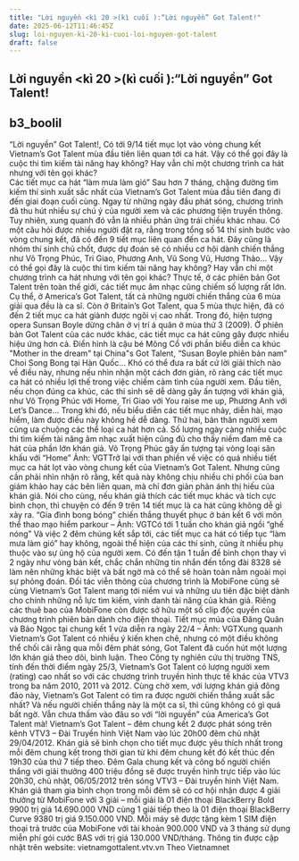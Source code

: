 ```yaml
---
title: "Lời nguyền <kì 20 >(kì cuối ):“Lời nguyền” Got Talent!"
date: 2025-06-12T11:46:45Z
slug: loi-nguyen-ki-20-ki-cuoi-loi-nguyen-got-talent
draft: false
---
```


## Lời nguyền <kì 20 >(kì cuối ):“Lời nguyền” Got Talent!

## b3_boolil

“Lời nguyền” Got Talent!,
 Có tới 9/14 tiết mục lọt vào vòng chung kết Vietnam’s Got Talent mùa đầu tiên liên quan tới ca hát. Vậy có thể gọi đây là cuộc thi tìm kiếm tài năng hay không? Hay vẫn chỉ một chương trình ca hát nhưng với tên gọi khác?  
Các tiết mục ca hát “làm mưa làm gió”
Sau hơn 7 tháng, chặng đường tìm kiếm thí sinh xuất sắc nhất của Vietnam’s Got Talent mùa đầu tiên đang đi đến giai đoạn cuối cùng. Ngay từ những ngày đầu phát sóng, chương trình đã thu hút nhiều sự chú ý của người xem và các phương tiện truyền thông. Tuy nhiên, xung quanh đó vẫn là nhiều phản ứng trái chiều khác nhau.
Có một câu hỏi được nhiều người đặt ra, rằng trong tổng số 14 thí sinh bước vào vòng chung kết, đã có đến 9 tiết mục liên quan đến ca hát. Đây cũng là nhóm thí sinh chủ chốt, được dự đoán sẽ có nhiều cơ hội dành chiến thắng như Võ Trọng Phúc, Tri Giao, Phương Anh, Vũ Song Vũ, Hương Thảo… Vậy có thể gọi đây là cuộc thi tìm kiếm tài năng hay không? Hay vẫn chỉ một chương trình ca hát nhưng với tên gọi khác?
Thực tế, ở các phiên bản Got Talent trên toàn thế giới, các tiết mục âm nhạc cũng chiếm số lượng rất lớn. Cụ thể, ở America’s Got Talent, tất cả những người chiến thắng của 6 mùa giải qua đều là ca sĩ.
Còn ở Britain’s Got Talent, qua 5 mùa thực hiện, đã có đến 2 tiết mục ca hát giành được ngôi vị cao nhất. Trong đó, hiện tượng opera Sunsan Boyle dừng chân ở vị trí á quân ở mùa thứ 3 (2009).
Ở phiên bản Got Talent của các nước khác, các tiết mục ca hát cũng gây được nhiều hiệu ứng hơn cả. Điển hình là cậu bé Mông Cổ với phần biểu diễn ca khúc  "Mother in the dream" tại China"s Got Talent, “Susan Boyle phiên bản nam” Choi Song Bong tại Hàn Quốc…
Khó có thể đưa ra bất cứ lời giải thích nào về điều này, nhưng nếu nhìn nhận một cách đơn giản, rõ ràng các tiết mục ca hát có nhiều lợi thế trong việc chiếm cảm tình của người xem.
Đầu tiên, nếu chọn đúng ca khúc, các thí sinh sẽ dễ dàng gây ấn tượng với khán giả, như Võ Trọng Phúc với Home, Tri Giao với You raise me up, Phương Anh với Let’s Dance… Trong khi đó, nếu biểu diễn các tiết mục nhảy, diễn hài, mạo hiểm, làm được điều này không hề dễ dàng.
Thứ hai, bản thân người xem cũng ưa chuộng các thể loại ca hát hơn cả. Số lượng ngày càng nhiều cuộc thi tìm kiếm tài năng âm nhạc xuất hiện cũng đủ cho thấy niềm đam mê ca hát của phần lớn khán giả.
Võ Trọng Phúc gây ấn tượng tại vòng loại sân khấu với “Home” Ảnh: VGTTrở lại với than phiền về việc có quá nhiều tiết mục ca hát lọt vào vòng chung kết của Vietnam’s Got Talent. Nhưng cũng cần phải nhìn nhận rõ rằng, kết quả này không chịu nhiều chi phối của  ban giám khảo hay các bên liên quan, mà chỉ đơn giản phản ánh thị hiếu của khán giả. Nói cho cùng, nếu khán giả thích các tiết mục khác và tích cực bình chọn, thì chuyện có đến 9 trên 14 tiết mục là ca hát cũng không dễ gì xảy ra. 
“Gia đình bong bóng” chiến thắng thuyết phục ở bán kết 6 với môn thể thao mạo hiểm parkour – Ảnh: VGTCó tới 1 tuần cho khán giả ngồi “ghế nóng”
Và việc 2 đêm chúng kết sắp tới, các tiết mục ca hát có tiếp tục “làm mưa làm gió” hay không, ngoài thể hiện của các thí sinh, cũng ít nhiều phụ thuộc vào sự ủng hộ của người xem.
Có đến tận 1 tuần để bình chọn thay vì 2 ngày như vòng bán kết, chắc chắn những tin nhắn đến tổng đài  8328 sẽ làm nên những khác biệt và bất ngờ mà có thể sẽ hoàn toàn nằm ngoài mọi sự phỏng đoán.
Đối tác viễn thông của chương trình là MobiFone cũng sẽ cùng Vietnam’s Got Talent mang tới niềm vui và những ưu tiên đặc biệt dành cho chính những nỗ lực tìm kiếm, vinh danh tài năng của khán giả. Riêng các thuê bao của MobiFone còn được sở hữu một số clip độc quyền của chương trình phiên bản dành cho điện thoại. 
Tiết mục múa của Đăng Quân và Bảo Ngọc tại chung kết 1 vừa diễn ra ngày 22/4 – Ảnh: VGTXung quanh Vietnam’s Got Talent có nhiều ý kiến khen chê, nhưng có một điều không thể chối cãi rằng qua mỗi đêm phát sóng, Got Talent đã cuốn hút một lượng lớn khán giả theo dõi, bình luận.
Theo Công ty nghiên cứu thị trường TNS, tính đến thời điểm ngày 25/3, Vietnam’s Got Talent có lượng người xem (rating) cao nhất so với các chương trình truyền hình thực tế khác của VTV3 trong ba năm 2010, 2011 và 2012.
Cùng chờ xem, với lượng khán giả đông đảo này, Vietnam’s Got Talent có tìm ra được người chiến thắng xuất sắc nhất? Và nếu người chiến thắng này là một ca sĩ, thì cũng không có gì quá bất ngờ. Vẫn chưa thấm vào đâu so với “lời nguyền” của America’s Got Talent mà!
Vietnam’s Got Talent – đêm chung kết 2 được phát sóng trên kênh VTV3 – Đài Truyền hình Việt Nam vào lúc 20h00 đêm chủ nhật 29/04/2012.
Khán giả sẽ bình chọn cho tiết mục được yêu thích nhất trong mỗi đêm chung kết trong thời gian từ khi đêm chung kết đó kết thúc đến 19h30 của thứ 7 tiếp theo.
Đêm Gala chung kết và công bố người chiến thắng với giải thưởng 400 triệu đồng sẽ được truyền hình trực tiếp vào lúc 20h30, chủ nhật, 06/05/2012 trên sóng VTV3 – Đài truyền hình Việt Nam.
Khán giả tham gia bình chọn trong mỗi đêm sẽ có cơ hội nhận được 4 giải thưởng từ MobiFone với 3 giải – mỗi giải là 01 điện thoại BlackBerry Bold 9900 trị giá 14.690.000 VND cùng 1 giải tiếp theo là 01 điện thoại BlackBerry Curve 9380 trị giá 9.150.000 VND. Mỗi máy sẽ được tặng kèm 1 SIM điện thoại trả trước của MobiFone với tài khoản 900.000 VND và 3 tháng sử dụng miễn phí gói cước BAS với trị giá 130.000 VND/tháng. Thông tin được cập nhật trên website: vietnamgottalent.vtv.vn
Theo Vietnamnet